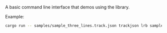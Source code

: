 A basic command line interface that demos using the library.

Example:
```bash
cargo run -- samples/sample_three_lines.track.json trackjson lrb sample_output.LRB
```
